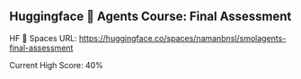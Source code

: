 ## Huggingface 🤗 Agents Course: Final Assessment

HF 🤗 Spaces URL: https://huggingface.co/spaces/namanbnsl/smolagents-final-assessment

Current High Score: 40%
